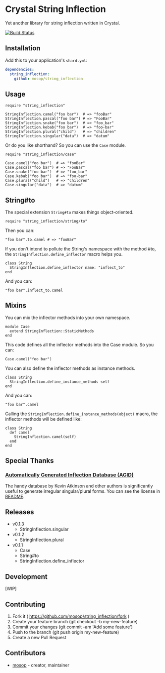 # Crystal String Inflection

Yet another library for string inflection written in Crystal.

[![Build Status](https://travis-ci.org/mosop/string_inflection.svg?branch=master)](https://travis-ci.org/mosop/string_inflection)

## Installation

Add this to your application's `shard.yml`:

```yaml
dependencies:
  string_inflection:
    github: mosop/string_inflection
```

## Usage

```crystal
require "string_inflection"

StringInflection.camel("foo bar")  # => "fooBar"
StringInflection.pascal("foo bar") # => "FooBar"
StringInflection.snake("foo bar")  # => "foo_bar"
StringInflection.kebab("foo bar")  # => "foo-bar"
StringInflection.plural("child")   # => "children"
StringInflection.singular("data")  # => "datum"
```

Or do you like shorthand? So you can use the `Case` module.

```crystal
require "string_inflection/case"

Case.camel("foo bar")  # => "fooBar"
Case.pascal("foo bar") # => "FooBar"
Case.snake("foo bar")  # => "foo_bar"
Case.kebab("foo bar")  # => "foo-bar"
Case.plural("child")   # => "children"
Case.singular("data")  # => "datum"
```

## String#to

The special extension `String#to` makes things object-oriented.

```crystal
require "string_inflection/string/to"
```

Then you can:

```crystal
"foo bar".to.camel # => "fooBar"
```

If you don't intend to pollute the String's namespace with the method #to, the `StringInflection.define_inflector` macro helps you.

```crystal
class String
  StringInflection.define_inflector name: "inflect_to"
end
```

And you can:

```crystal
"foo bar".inflect_to.camel
```

## Mixins

You can mix the inflector methods into your own namespace.

```crystal
module Case
  extend StringInflection::StaticMethods
end
```

This code defines all the inflector methods into the Case module. So you can:

```crystal
Case.camel("foo bar")
```

You can also define the inflector methods as  instance methods.

```crystal
class String
  StringInflection.define_instance_methods self
end
```

And you can:

```crystal
"foo bar".camel
```

Calling the `StringInflection.define_instance_methods(object)` macro, the inflector methods will be defined like:

```crystal
class String
  def camel
    StringInflection.camel(self)
  end
end
```

## Special Thanks

### [Automatically Generated Inflection Database (AGID)](http://wordlist.aspell.net/agid-readme/)

The handy database by Kevin Atkinson and other authors is significantly useful to generate irregular singular/plural forms. You can see the license in [README](ext/agid/README).

## Releases

* v0.1.3
  * StringInflection.singular
* v0.1.2
  * StringInflection.plural
* v0.1.1
  * Case
  * String#to
  * StringInflection.define_inflector

## Development

[WIP]

## Contributing

1. Fork it ( https://github.com/mosop/string_inflection/fork )
2. Create your feature branch (git checkout -b my-new-feature)
3. Commit your changes (git commit -am 'Add some feature')
4. Push to the branch (git push origin my-new-feature)
5. Create a new Pull Request

## Contributors

- [mosop](https://github.com/mosop) - creator, maintainer
